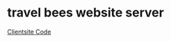 # travel bees website server

[Clientsite Code](https://github.com/programming-hero-web-course1/tourism-or-delivery-website-client-side-mehedihsiam)
